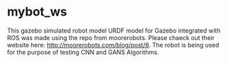 # mybot_ws
This gazebo simulated robot model URDF model for Gazebo integrated with ROS was made using the repo from moorerobots. Please chaeck out their website here: http://moorerobots.com/blog/post/6.
The robot is being used for the purpose of testing CNN and GANS Algorithms.
